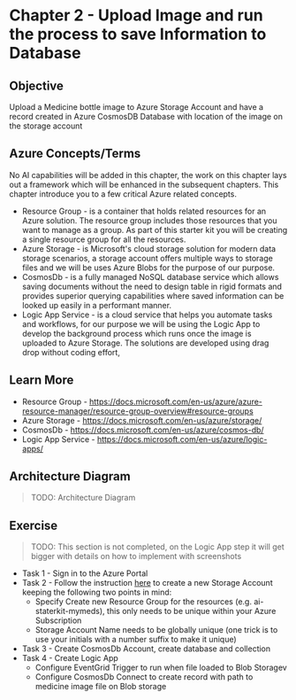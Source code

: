 # Chapter 2 - Upload Image and run the process to save Information to Database

## Objective
Upload a Medicine bottle image to Azure Storage Account and have a record created in Azure CosmosDB Database with location of the image on the storage account

## Azure Concepts/Terms 

No AI capabilities will be added in this chapter, the work on this chapter lays out a framework which will be enhanced in the subsequent chapters. This chapter introduce you to a few critical Azure related concepts.

* Resource Group - is a container that holds related resources for an Azure solution. The resource group includes those resources that you want to manage as a group. As part of this starter kit you will be creating a single resource group for all the resources.
* Azure Storage - is Microsoft's cloud storage solution for modern data storage scenarios, a storage account offers multiple ways to storage files and we will be uses Azure Blobs for the purpose of our purpose. 
* CosmosDb  - is a fully managed NoSQL database service which allows saving documents without the need to design table in rigid formats and provides superior querying capabilities where saved information can be looked up easily in a performant manner.
* Logic App Service - is a cloud service that helps you automate tasks and workflows, for our purpose we will be using the Logic App to develop the background process which runs once the image is uploaded to Azure Storage. The solutions are developed using drag drop without coding effort,


## Learn More
* Resource Group - <https://docs.microsoft.com/en-us/azure/azure-resource-manager/resource-group-overview#resource-groups>
* Azure Storage - <https://docs.microsoft.com/en-us/azure/storage/>
* CosmosDb - <https://docs.microsoft.com/en-us/azure/cosmos-db/>
* Logic App Service - <https://docs.microsoft.com/en-us/azure/logic-apps/>


## Architecture Diagram
> TODO: Architecture Diagram


## Exercise

> TODO: This section is not completed, on the Logic App step it will get bigger with details on how to implement with screenshots 

* Task 1 - Sign in to the Azure Portal
* Task 2 - Follow the instruction [here](https://docs.microsoft.com/en-us/azure/storage/common/storage-quickstart-create-account?toc=%2Fazure%2Fstorage%2Fblobs%2Ftoc.json%23create-a-storage-account&tabs=azure-portal#create-a-storage-account-1) to create a new Storage Account keeping the following two points in mind:
	* Specify Create new Resource Group for the resources (e.g. ai-staterkit-mymeds), this only needs to be unique within your Azure Subscription
	* Storage Account Name needs to be globally unique (one trick is to use your initials with a number suffix to make it unique)
* Task 3 - Create CosmosDb Account, create database and collection
* Task 4 - Create Logic App
	* Configure EventGrid Trigger to run when file loaded to Blob Storagev
	* Configure CosmosDb Connect to create record with path to medicine image file on Blob storage
